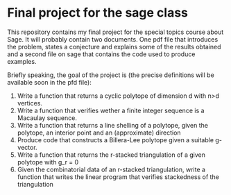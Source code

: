 Final project for the sage class
================================

This repository contains my final project for the special topics course about Sage. It will probably contain two documents.
One pdf file that introduces the problem, states a conjecture and explains some of the results obtained and a second file 
on sage that contains the code used to produce examples. 

Briefly speaking, the goal of the project is (the precise definitions will be available soon in the pfd file): 

1. Write a function that returns a cyclic polytope of dimension d with n>d vertices.
2. Write a function that verifies wether a finite integer sequence is a Macaulay sequence.
3. Write a function that returns a line shelling of a polytope, given the polytope, an interior point and an (approximate) direction
4. Produce code that constructs a Billera-Lee polytope given a suitable g-vector.
5. Write a function that returns the r-stacked triangulation of a given polytope with g_r = 0
6. Given the combinatorial data of an r-stacked triangulation, write a function that writes the linear program that verifies stackedness of the triangulation

